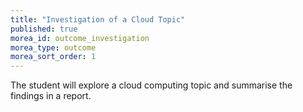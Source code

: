 ```yaml
---
title: "Investigation of a Cloud Topic"
published: true
morea_id: outcome_investigation
morea_type: outcome
morea_sort_order: 1
---
```

The student will explore a cloud computing topic and summarise the findings in a report.